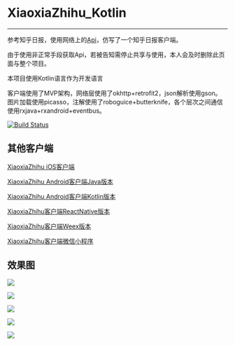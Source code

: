 # XiaoxiaZhihu_Kotlin

---

参考知乎日报，使用网络上的[Api](https://github.com/izzyleung/ZhihuDailyPurify/wiki/%E7%9F%A5%E4%B9%8E%E6%97%A5%E6%8A%A5-API-%E5%88%86%E6%9E%90)，仿写了一个知乎日报客户端。

由于使用非正常手段获取Api，若被告知需停止共享与使用，本人会及时删除此页面与整个项目。

本项目使用Kotlin语言作为开发语言

客户端使用了MVP架构，网络层使用了okhttp+retrofit2，json解析使用gson。
图片加载使用picasso，注解使用了roboguice+butterknife，各个层次之间通信使用rxjava+rxandroid+eventbus。

[![Build Status](https://travis-ci.org/LiushuiXiaoxia/XiaoxiaZhihu.svg?branch=master)](https://travis-ci.org/LiushuiXiaoxia/XiaoxiaZhihu)

## 其他客户端

[XiaoxiaZhihu iOS客户端](https://github.com/LiushuiXiaoxia/XiaoxiaZhihu_iOS)

[XiaoxiaZhihu Android客户端Java版本](https://github.com/LiushuiXiaoxia/XiaoxiaZhihu)

[XiaoxiaZhihu Android客户端Kotlin版本](https://github.com/LiushuiXiaoxia/XiaoxiaZhihu_Kotlin)

[XiaoxiaZhihu客户端ReactNative版本](https://github.com/LiushuiXiaoxia/XiaoxiaZhihuRN)

[XiaoxiaZhihu客户端Weex版本](https://github.com/LiushuiXiaoxia/XiaoxiaZhihuWeex)

[XiaoxiaZhihu客户端微信小程序](https://github.com/LiushuiXiaoxia/XiaoxiazhihuWx)

## 效果图

![](doc/1.png)

![](doc/2.png)

![](doc/3.png)

![](doc/4.png)

![](doc/5.png)
